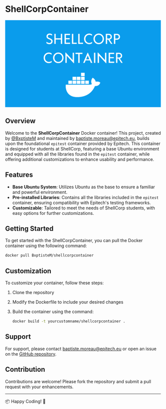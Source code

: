 
# ShellCorpContainer

![Project Logo](assets/readme_image.png)

## Overview
Welcome to the **ShellCorpContainer** Docker container! This project, created by [@BxptisteM](https://github.com/BxptisteM) and maintained by baptiste.moreau@epitech.eu, builds upon the foundational `epitest` container provided by Epitech. This container is designed for students at ShellCorp, featuring a base Ubuntu environment and equipped with all the libraries found in the `epitest` container, while offering additional customizations to enhance usability and performance.

## Features
- **Base Ubuntu System**: Utilizes Ubuntu as the base to ensure a familiar and powerful environment.
- **Pre-installed Libraries**: Contains all the libraries included in the `epitest` container, ensuring compatibility with Epitech's testing frameworks.
- **Customizable**: Tailored to meet the needs of ShellCorp students, with easy options for further customizations.

## Getting Started
To get started with the ShellCorpContainer, you can pull the Docker container using the following command:

```bash
docker pull BxptisteM/shellcorpcontainer
```

## Customization
To customize your container, follow these steps:
1. Clone the repository
2. Modify the Dockerfile to include your desired changes
3. Build the container using the command:

   ```bash
   docker build -t yourcustomname/shellcorpcontainer .
   ```

## Support
For support, please contact baptiste.moreau@epitech.eu or open an issue on the [GitHub repository](https://github.com/BxptisteM/ShellCorpContainer).

## Contribution
Contributions are welcome! Please fork the repository and submit a pull request with your enhancements.

---

📦 Happy Coding! 🚀
